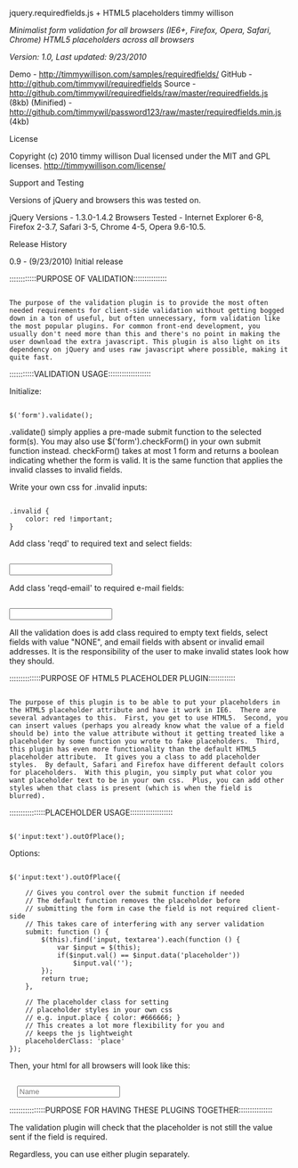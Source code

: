 jquery.requiredfields.js + HTML5 placeholders
timmy willison

*Minimalist form validation for all browsers (IE6+, Firefox, Opera, Safari, Chrome)*
*HTML5 placeholders across all browsers*

*Version: 1.0, Last updated: 9/23/2010*

Demo         - http://timmywillison.com/samples/requiredfields/
GitHub       - http://github.com/timmywil/requiredfields
Source       - http://github.com/timmywil/requiredfields/raw/master/requiredfields.js (8kb)
(Minified)   - http://github.com/timmywil/password123/raw/master/requiredfields.min.js (4kb)

License

Copyright (c) 2010 timmy willison
Dual licensed under the MIT and GPL licenses.
http://timmywillison.com/license/

Support and Testing

Versions of jQuery and browsers this was tested on.

jQuery Versions - 1.3.0-1.4.2
Browsers Tested - Internet Explorer 6-8, Firefox 2-3.7, Safari 3-5,
                  Chrome 4-5, Opera 9.6-10.5.

Release History

0.9   - (9/23/2010) Initial release

::::::::::::PURPOSE OF VALIDATION:::::::::::::::

<pre><code>
The purpose of the validation plugin is to provide the most often needed requirements for client-side validation without getting bogged down in a ton of useful, but often unnecessary, form validation like the most popular plugins. For common front-end development, you usually don't need more than this and there's no point in making the user download the extra javascript. This plugin is also light on its dependency on jQuery and uses raw javascript where possible, making it quite fast.
</code></pre>

:::::::::::VALIDATION USAGE:::::::::::::::::::

Initialize:
<pre><code>
$('form').validate();
</pre></code>

.validate() simply applies a pre-made submit function to the selected form(s).  You may also use $('form').checkForm() in your own submit function instead.  checkForm() takes at most 1 form and returns a boolean indicating whether the form is valid.  It is the same function that applies the invalid classes to invalid fields.

Write your own css for .invalid inputs:
<pre><code>
.invalid {
    color: red !important;
}
</pre></code>

Add class 'reqd' to required text and select fields:
<pre><code>
<input type="text" class="reqd"/>
</pre></code>

Add class 'reqd-email' to required e-mail fields:
<pre><code>
<input type="text" class="reqd-email"/>
</code></pre>

All the validation does is add class required to empty text fields, 
select fields with value "NONE", and email fields with absent or invalid email addresses.
It is the responsibility of the user to make invalid states look how they should.


::::::::::::::PURPOSE OF HTML5 PLACEHOLDER PLUGIN::::::::::::

<pre><code>
The purpose of this plugin is to be able to put your placeholders in the HTML5 placeholder attribute and have it work in IE6.  There are several advantages to this.  First, you get to use HTML5.  Second, you can insert values (perhaps you already know what the value of a field should be) into the value attribute without it getting treated like a placeholder by some function you wrote to fake placeholders.  Third, this plugin has even more functionality than the default HTML5 placeholder attribute.  It gives you a class to add placeholder styles.  By default, Safari and Firefox have different default colors for placeholders.  With this plugin, you simply put what color you want placeholder text to be in your own css.  Plus, you can add other styles when that class is present (which is when the field is blurred).
</pre></code>

::::::::::::::::PLACEHOLDER USAGE:::::::::::::::::::
<pre><code>
$('input:text').outOfPlace();
</pre></code>

Options:
<pre><code>
$('input:text').outOfPlace({
    
    // Gives you control over the submit function if needed
    // The default function removes the placeholder before
    // submitting the form in case the field is not required client-side
    // This takes care of interfering with any server validation
    submit: function () {
        $(this).find('input, textarea').each(function () {
            var $input = $(this);
            if($input.val() == $input.data('placeholder'))
                $input.val('');
        });
        return true;
    },

    // The placeholder class for setting
    // placeholder styles in your own css
    // e.g. input.place { color: #666666; }
    // This creates a lot more flexibility for you and
    // keeps the js lightweight
    placeholderClass: 'place'
});
</pre></code>
  
Then, your html for all browsers will look like this:
<pre><code>
  <input type="text" placeholder="Name"/>
</pre></code>

::::::::::::::::PURPOSE FOR HAVING THESE PLUGINS TOGETHER:::::::::::::::

The validation plugin will check that the placeholder is not
still the value sent if the field is required.

Regardless, you can use either plugin separately.